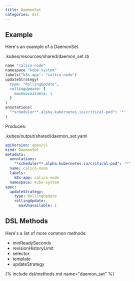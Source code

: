 ```yaml
---
title: DaemonSet
categories: dsl
---
```


## Example

Here's an example of a DaemonSet.

.kubes/resources/shared/daemon_set.rb

```ruby
name "calico-node"
namespace "kube-system"
labels("k8s-app": "calico-node")
updateStrategy(
  type: "RollingUpdate",
  rollingUpdate: {
    maxUnavailable: 1
  }
)
annotations(
  "*scheduler**.alpha.kubernetes.io/critical-pod": '*'
)
```

Produces:

.kubes/output/shared/daemon_set.yaml

```yaml
apiVersion: apps/v1
kind: DaemonSet
metadata:
  annotations:
    "*scheduler**.alpha.kubernetes.io/critical-pod": "*"
  name: calico-node
  labels:
    k8s-app: calico-node
  namespace: kube-system
spec:
  updateStrategy:
    type: RollingUpdate
    rollingUpdate:
      maxUnavailable: 1
```

## DSL Methods

Here's a list of more common methods:

* minReadySeconds
* revisionHistoryLimit
* selector
* template
* updateStrategy

{% include dsl/methods.md name="daemon_set" %}
